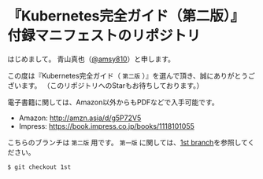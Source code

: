 # 『Kubernetes完全ガイド（第二版）』 付録マニフェストのリポジトリ

はじめまして。
青山真也（[@amsy810](https://twitter.com/@amsy810)）と申します。

この度は『Kubernetes完全ガイド（ `第二版` ）』を選んで頂き、誠にありがとうございます。
（このリポジトリへのStarもお待ちしております。）

電子書籍に関しては、Amazon以外からもPDFなどで入手可能です。
* Amazon: http://amzn.asia/d/g5P72V5
* Impress: https://book.impress.co.jp/books/1118101055



こちらのブランチは `第二版` 用です。
`第一版` に関しては、[1st branch](https://github.com/MasayaAoyama/kubernetes-perfect-guide/tree/1st)を参照してください。

```
$ git checkout 1st
```

